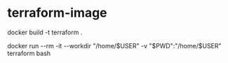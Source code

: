 # terraform-image
docker build -t terraform .


docker run --rm -it --workdir "/home/$USER" -v "$PWD":"/home/$USER" terraform bash
